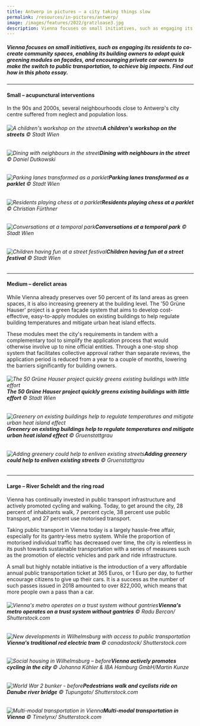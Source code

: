```yaml
---
title: Antwerp in pictures — a city taking things slow
permalink: /resources/in-pictures/antwerp/
image: /images/features/2022/gratzloase3.jpg
description: Vienna focuses on small initiatives, such as engaging its residents to co-create community spaces, enabling its building owners to adopt quick greening modules on façades, and encouraging private car owners to make the switch to public transportation, to achieve big impacts. Find out how in this photo essay. 
---
```


##### Vienna focuses on small initiatives, such as engaging its residents to co-create community spaces, enabling its building owners to adopt quick greening modules on façades, and encouraging private car owners to make the switch to public transportation, to achieve big impacts. Find out how in this photo essay. 

---

#### **Small – acupunctural interventions** 

In the 90s and 2000s, several neighbourhoods close to Antwerp's city centre suffered from neglect and population loss. 

###### ![A children's workshop on the streets](/images/features/2022/gratzloase1.jpg/)**A children's workshop on the streets** © Stadt Wien

###### ![Dining with neighbours in the street](/images/features/2022/gratzloase2.jpg/)**Dining with neighbours in the street** © Daniel Dutkowski

###### ![Parking lanes transformed as a parklet](/images/features/2022/gratzloase3.jpg/)**Parking lanes transformed as a parklet** © Stadt Wien

###### ![Residents playing chess at a parklet](/images/features/2022/gratzloase4.jpg/)**Residents playing chess at a parklet** © Christian Fürthner

###### ![Conversations at a temporal park](/images/features/2022/gratzloase5.jpg/)**Conversations at a temporal park** © Stadt Wien

###### ![Children having fun at a street festival](/images/features/2022/gratzloase6.jpg/)**Children having fun at a street festival** © Stadt Wien

---

#### **Medium – derelict areas** 

While Vienna already preserves over 50 percent of its land areas as green spaces, it is also increasing greenery at the building level. The '50 Grüne Hauser' project is a green façade system that aims to develop cost-effective, easy-to-apply modules on existing buildings to help regulate building temperatures and mitigate urban heat island effects. 

These modules meet the city's requirements in tandem with a complementary tool to simplify the application process that would otherwise involve up to nine official entities. Through a one-stop shop system that facilitates collective approval rather than separate reviews, the application period is reduced from a year to a couple of months, lowering the barriers significantly for building owners. 

###### ![The 50 Grüne Hauser project quickly greens existing buildings with little effort](/images/features/2022/gruner-hauser-1.jpg/)**The 50 Grüne Hauser project quickly greens existing buildings with little effort** © Stadt Wien

###### ![Greenery on existing buildings help to regulate temperatures and mitigate urban heat island effect](/images/features/2022/gruner-hauser-2.jpg/)**Greenery on existing buildings help to regulate temperatures and mitigate urban heat island effect** © Gruenstattgrau

###### ![Adding greenery could help to enliven existing streets](/images/features/2022/gruner-hauser-3.jpg/)**Adding greenery could help to enliven existing streets** © Gruenstattgrau

---

#### **Large – River Scheldt and the ring road** 

Vienna has continually invested in public transport infrastructure and actively promoted cycling and walking. Today, to get around the city, 28 percent of inhabitants walk, 7 percent cycle, 38 percent use public transport, and 27 percent use motorised transport. 

Taking public transport in Vienna today is a largely hassle-free affair, especially for its gantry-less metro system. While the proportion of motorised individual traffic has decreased over time, the city is relentless in its push towards sustainable transportation with a series of measures such as the promotion of electric vehicles and park and ride infrastructure. 

A small but highly notable initiative is the introduction of a very affordable annual public transportation ticket at 365 Euros, or 1 Euro per day, to further encourage citizens to give up their cars. It is a success as the number of such passes issued in 2018 amounted to over 822,000, which means that more people own a pass than a car. 

###### ![Vienna's metro operates on a trust system without gantries](/images/features/2022/vienna-metro.jpg/)**Vienna's metro operates on a trust system without gantries** © Radu Bercan/ Shutterstock.com

###### ![New developments in Wilhelmsburg with access to public transportation](/images/features/2022/vienna-tram.jpg/)**Vienna's traditional red electric tram** © canadastock/ Shutterstock.com

###### ![Social housing in Wilhelmsburg – before](/images/features/2022/vienna-cycling.jpg/)**Vienna actively promotes cycling in the city** © Johanna Kähler & IBA Hamburg GmbH/Martin Kunze

###### ![World War 2 bunker - before](/images/features/2022/vienna-cycling2.jpg/)**Pedestrians walk and cyclists ride on Danube river bridge** © Tupungato/ Shutterstock.com

###### ![Multi-modal transportation in Vienna](/images/features/2022/vienna-cycling3.jpg/)**Multi-modal transportation in Vienna** © Timelynx/ Shutterstock.com
